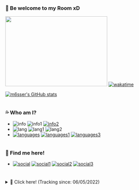 ### 🌊 Be welcome to my Room xD 

<img align="down" src="https://i.imgur.com/E3aBiPa.gif" width="320" height="220"/> [![wakatime](https://wakatime.com/badge/user/822eed34-bd99-43d4-9b7d-7a7e6d27e3c0.svg)](https://github.com/m6sser)

  [![m6sser's GitHub stats](https://github-readme-stats.vercel.app/api?username=m6sser&show_icons=true&theme=github_dark)](https://github.com/m6sser)
  
#

### 💦 Who am I?
- ![info](https://img.shields.io/static/v1?logo=ReverbNation&label=&message=Felipe%20Messer%20&labelColor=4f94ef&color=white&logoColor=white&style=flat)
  ![info1](https://img.shields.io/static/v1?logo=Google%20Maps&label=&message=Brazil&color=white&logoColor=white&style=flat&labelColor=4f94ef)
  [![info2](https://img.shields.io/static/v1?logo=Southwest%20Airlines&label=&message=Single&color=white&logoColor=white&style=flat&labelColor=4f94ef)](https://imgur.com/gallery/2cNfedV)
- ![lang](https://img.shields.io/static/v1?logo=Google%20Translate&label=&message=Idioms&color=white&logoColor=white&style=flat&labelColor=4f94ef)
  ![lang1](https://img.shields.io/static/v1?label=&message=Portuguese&color=white&logoColor=white&style=flat)
  ![lang2](https://img.shields.io/static/v1?label=&message=English&color=white&logoColor=white&style=flat)
- [![languages](https://img.shields.io/static/v1?logo=Python&label=&message=Python&color=white&logoColor=white&style=flat&labelColor=4f94ef)](https://www.python.org)
  [![languages1](https://img.shields.io/static/v1?logo=Kali%20Linux&label=&message=Kali%20Linux&color=white&logoColor=white&style=flat&labelColor=4f94ef)](https://www.kali.org)
  [![languages3](https://img.shields.io/static/v1?logo=Atom&label=&message=Atom&color=white&logoColor=white&style=flat&labelColor=4f94ef)](https://atom.io)

#

### 🐬 Find me here!
- [![social](https://img.shields.io/static/v1?logo=twitter&link=https://twitter.com/m6sser&label=&message=m6sser&color=white&logoColor=white&style=flat&labelColor=4f94ef)](https://twitter.com/m6sser)
  [![social1](https://img.shields.io/static/v1?logo=instagram&link=https://instagram.com/fmesser11&label=&message=fmesser11&color=white&logoColor=white&style=flat&labelColor=4f94ef)](https://instagram.com/fmesser11)
  [![social2](https://img.shields.io/static/v1?logo=GitHub&link=https://github.com/m6sser&label=&message=m6sser&color=white&logoColor=white&style=flat&labelColor=4f94ef)](https://github.com/m6sser)
  [![social3](https://img.shields.io/static/v1?logo=Discord&link=http://discordapp.com/users/974844018762588200&label=&message=m6sser%232396&color=white&logoColor=white&style=flat&labelColor=4f94ef)](http://discordapp.com/users/974844018762588200)

#

</details>
  <details>
   <summary>🐳 Click here! (Tracking since: 06/05/2022)</summary>
  
   [![m6sser's wakatime](https://github-readme-stats.vercel.app/api/wakatime?username=m6sser&theme=github_dark&custom_title=My%20Wakatime%20stats!%20:p%20)](https://github.com/m6sser)
  
   [![m6sser's streak](https://github-readme-streak-stats.herokuapp.com/?user=m6sser&theme=github-dark-blue&date_format=n%2Fj%5B%2FY%5D&background=FFFFFFstroke=4F94EF&currStreakLabel=4F94EF&currStreakNum=505963&sideNums=4F94EF&sideLabels=4F94EF&border=DDDBDB)](https://github.com/m6sser)
  </details>
